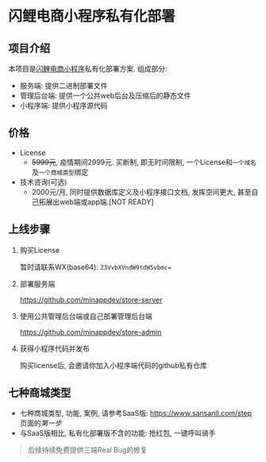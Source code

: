# 闪鲤电商小程序私有化部署

## 项目介绍

本项目是[闪鲤电商小程序](https://www.sansanll.com)私有化部署方案. 组成部分:

* 服务端: 提供二进制部署文件
* 管理后台端: 提供一个公共web后台及压缩后的静态文件
* 小程序端: 提供小程序源代码

## 价格

* License
    * ~~5999元~~, 疫情期间2999元. 买断制, 即无时间限制, 一个License和`一个域名`及`一个商城类型`绑定
* 技术咨询(可选)
    * 2000元/月, 同时提供数据库定义及小程序接口文档, 发挥空间更大, 甚至自己拓展出web端或app端.[NOT READY]

## 上线步骤

1. 购买License

    暂时请联系WX(base64): `Z3VvbXVndW9tdW5vbmc=`

2. 部署服务端

    https://github.com/minappdev/store-server 

3. 使用公共管理后台端或自己部署管理后台端

    https://github.com/minappdev/store-admin

4. 获得小程序代码并发布

    购买license后, 会邀请你加入小程序端代码的github私有仓库

## 七种商城类型

* 七种商城类型, 功能, 案例, 请参考SaaS版: https://www.sansanll.com/step 页面的*第一步*
* 与SaaS版相比, 私有化部署版不含的功能: 抢红包, 一键呼叫骑手

> 后续持续免费提供三端Real Bug的修复
